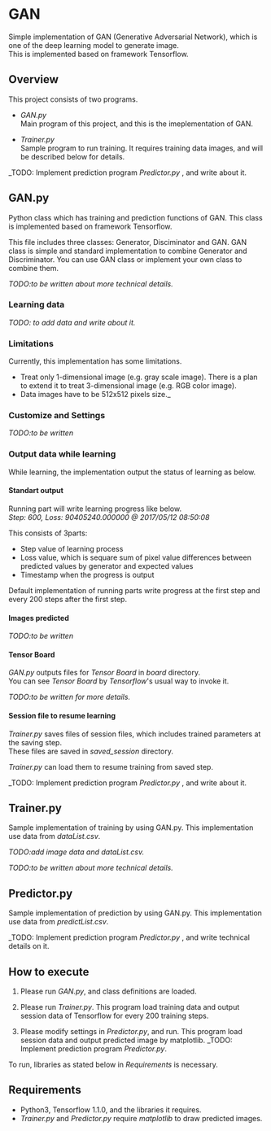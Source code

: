 # GAN
Simple implementation of GAN (Generative Adversarial Network), which is one of the deep learning model to generate image.  
This is implemented based on framework Tensorflow.

## Overview
This project consists of two programs.

* _GAN.py_  
    Main program of this project, and this is the imeplementation of GAN.

* _Trainer.py_  
    Sample program to run training. It requires training data images, and will be described below for details.

_TODO: Implement prediction program _Predictor.py_ , and write about it. 

## GAN.py
Python class which has training and prediction functions of GAN.
This class is implemented based on framework Tensorflow.

This file includes three classes: Generator, Disciminator and GAN.
GAN class is simple and standard implementation to combine Generator and Discriminator.
You can use GAN class or implement your own class to combine them. 

_TODO:to be written about more technical details._


### Learning data

_TODO: to add data and write about it._


### Limitations
Currently, this implementation has some limitations.

* Treat only 1-dimensional image (e.g. gray scale image).
  There is a plan to extend it to treat 3-dimensional image (e.g. RGB color image).
* Data images have to be 512x512 pixels size._

### Customize and Settings
_TODO:to be written_


### Output data while learning
While learning, the implementation output the status of learning as below.

#### Standart output
Running part will write learning progress like below.  
_Step: 600, Loss: 90405240.000000 @ 2017/05/12 08:50:08_

This consists of 3parts:  
* Step value of learning process
* Loss value, which is sequare sum of pixel value differences between predicted values by generator and expected values
* Timestamp when the progress is output  

Default implementation of running parts write progress at the first step and every 200 steps after the first step.

#### Images predicted
_TODO:to be written_

#### Tensor Board
_GAN.py_ outputs files for _Tensor Board_ in _board_ directory.  
You can see _Tensor Board_ by _Tensorflow_'s usual way to invoke it.  

_TODO:to be written for more details._

#### Session file to resume learning
_Trainer.py_ saves files of session files, which includes trained parameters at the saving step.  
These files are saved in _saved_session_ directory.

_Trainer.py_ can load them to resume training from saved step.  

_TODO: Implement prediction program _Predictor.py_ , and write about it.  

## Trainer.py
Sample implementation of training by using GAN.py.
This implementation use data from  _dataList.csv_.  

_TODO:add image data and dataList.csv._

_TODO:to be written about more technical details._

## Predictor.py
Sample implementation of prediction by using GAN.py.
This implementation use data from  _predictList.csv_.  

_TODO: Implement prediction program _Predictor.py_ , and write technical details on it.  


## How to execute
1. Please run _GAN.py_, and class definitions are loaded.<br>
2. Please run _Trainer.py_. This program load training data and output session data of Tensorflow for every 200 training steps.

3. Please modify settings in _Predictor.py_, and run. This program load session data and output predicted image by matplotlib.
_TODO: Implement prediction program _Predictor.py_.  

To run, libraries as stated below in _Requirements_ is necessary.

## Requirements
* Python3, Tensorflow 1.1.0, and the libraries it requires.
* _Trainer.py_ and _Predictor.py_ require _matplotlib_ to draw predicted images.
